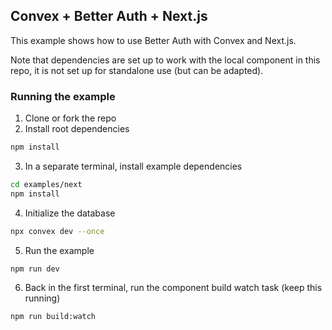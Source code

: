 ## Convex + Better Auth + Next.js

This example shows how to use Better Auth with Convex and Next.js.

Note that dependencies are set up to work with the local component in this repo,
it is not set up for standalone use (but can be adapted).

### Running the example

1. Clone or fork the repo
2. Install root dependencies

```bash
npm install
```

3. In a separate terminal, install example dependencies

```bash
cd examples/next
npm install
```

4. Initialize the database

```bash
npx convex dev --once
```

5. Run the example

```bash
npm run dev
```

6. Back in the first terminal, run the component build watch task (keep this running)

```bash
npm run build:watch
```
